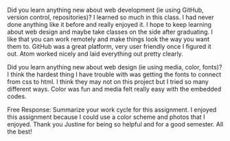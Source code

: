 Did you learn anything new about web development (ie using GitHub, version control, repositories)?
I learned so much in this class. I had never done anything like it before and really enjoyed it. I hope to keep learning about web design and maybe take classes on the side after graduating. I like that you can work remotely and make things look the way you want them to. GitHub was a great platform, very user friendly once I figured it out. Atom worked nicely and laid everything out pretty clearly.



Did you learn anything new about web design (ie using media, color, fonts)?
I think the hardest thing I have trouble with was getting the fonts to connect from css to html. I think they may not on this project but I tried so many different ways. Color was fun and media felt really easy with the embedded codes.

Free Response: Summarize your work cycle for this assignment.
I enjoyed this assignment because I could use a color scheme and photos that I enjoyed.
Thank you Justine for being so helpful and for a good semester.
All the best!
